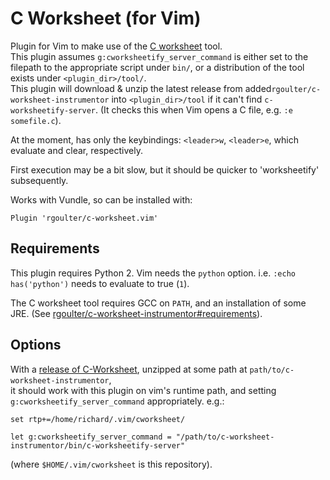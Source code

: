 # C Worksheet (for Vim)

Plugin for Vim to make use of the [C
worksheet](https://github.com/rgoulter/c-worksheet-instrumentor) tool.  
This plugin assumes `g:cworksheetify_server_command` is either set to the
filepath to the appropriate script under `bin/`, or a distribution of the tool
exists under `<plugin_dir>/tool/`.  
This plugin will download & unzip the latest release from
added`rgoulter/c-worksheet-instrumentor` into `<plugin_dir>/tool` if it can't find
`c-worksheetify-server`. (It checks this when Vim opens a C file, e.g. `:e
somefile.c`).

At the moment, has only the keybindings: `<leader>w`, `<leader>e`, which
evaluate and clear, respectively.

First execution may be a bit slow, but it should be quicker to 'worksheetify'
subsequently.

Works with Vundle, so can be installed with:

```
Plugin 'rgoulter/c-worksheet.vim'
```

## Requirements

This plugin requires Python 2. Vim needs the `python` option. i.e.
`:echo has('python')` needs to evaluate to true (`1`).

The C worksheet tool requires GCC on `PATH`, and an installation of some JRE.
(See
[rgoulter/c-worksheet-instrumentor#requirements](https://github.com/rgoulter/c-worksheet-instrumentor#requirements)).

## Options

With a [release of C-Worksheet](https://github.com/rgoulter/c-worksheet-instrumentor/releases),
unzipped at some path at `path/to/c-worksheet-instrumentor`,  
it should work with this plugin on vim's runtime path, and setting
`g:cworksheetify_server_command` appropriately. e.g.:

```
set rtp+=/home/richard/.vim/cworksheet/

let g:cworksheetify_server_command = "/path/to/c-worksheet-instrumentor/bin/c-worksheetify-server"
```

(where `$HOME/.vim/cworksheet` is this repository).
